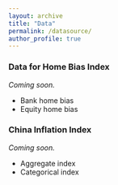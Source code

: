 ```yaml
---
layout: archive
title: "Data"
permalink: /datasource/
author_profile: true
---
```


### Data for Home Bias Index 
*Coming soon.*
- Bank home bias 
- Equity home bias

### China Inflation Index 
*Coming soon.*
- Aggregate index
- Categorical index

<!-- {% include base_path %}

{% for post in site.datasource reversed %}
  {% include archive-single.html %}
{% endfor %} -->
